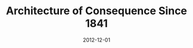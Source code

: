 ---
title: "Architecture of Consequence Since 1841"
type: exhibition
org: Nederlands Architectuurinstituut (NAi)
date: 2012-12-01
slug: architecture-of-consequence
---
